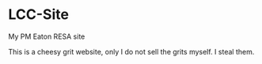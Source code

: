 # LCC-Site
My PM Eaton RESA site


This is a cheesy grit website, only I do not sell the grits myself.
I steal them.
